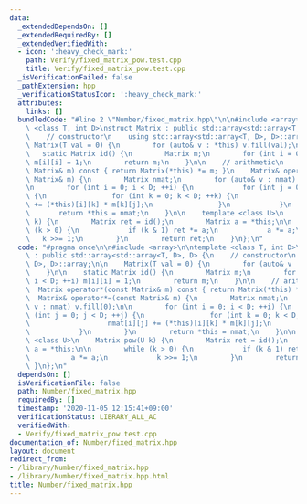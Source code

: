 ```yaml
---
data:
  _extendedDependsOn: []
  _extendedRequiredBy: []
  _extendedVerifiedWith:
  - icon: ':heavy_check_mark:'
    path: Verify/fixed_matrix_pow.test.cpp
    title: Verify/fixed_matrix_pow.test.cpp
  _isVerificationFailed: false
  _pathExtension: hpp
  _verificationStatusIcon: ':heavy_check_mark:'
  attributes:
    links: []
  bundledCode: "#line 2 \"Number/fixed_matrix.hpp\"\n\n#include <array>\n\ntemplate\
    \ <class T, int D>\nstruct Matrix : public std::array<std::array<T, D>, D> {\n\
    \    // constructor\n    using std::array<std::array<T, D>, D>::array;\n\n   \
    \ Matrix(T val = 0) {\n        for (auto& v : *this) v.fill(val);\n    }\n\n \
    \   static Matrix id() {\n        Matrix m;\n        for (int i = 0; i < D; ++i)\
    \ m[i][i] = 1;\n        return m;\n    }\n\n    // arithmetic\n    Matrix operator*(const\
    \ Matrix& m) const { return Matrix(*this) *= m; }\n    Matrix& operator*=(const\
    \ Matrix& m) {\n        Matrix nmat;\n        for (auto& v : nmat) v.fill(0);\n\
    \n        for (int i = 0; i < D; ++i) {\n            for (int j = 0; j < D; ++j)\
    \ {\n                for (int k = 0; k < D; ++k) {\n                    nmat[i][j]\
    \ += (*this)[i][k] * m[k][j];\n                }\n            }\n        }\n \
    \       return *this = nmat;\n    }\n\n    template <class U>\n    Matrix pow(U\
    \ k) {\n        Matrix ret = id();\n        Matrix a = *this;\n\n        while\
    \ (k > 0) {\n            if (k & 1) ret *= a;\n            a *= a;\n         \
    \   k >>= 1;\n        }\n        return ret;\n    }\n};\n"
  code: "#pragma once\n\n#include <array>\n\ntemplate <class T, int D>\nstruct Matrix\
    \ : public std::array<std::array<T, D>, D> {\n    // constructor\n    using std::array<std::array<T,\
    \ D>, D>::array;\n\n    Matrix(T val = 0) {\n        for (auto& v : *this) v.fill(val);\n\
    \    }\n\n    static Matrix id() {\n        Matrix m;\n        for (int i = 0;\
    \ i < D; ++i) m[i][i] = 1;\n        return m;\n    }\n\n    // arithmetic\n  \
    \  Matrix operator*(const Matrix& m) const { return Matrix(*this) *= m; }\n  \
    \  Matrix& operator*=(const Matrix& m) {\n        Matrix nmat;\n        for (auto&\
    \ v : nmat) v.fill(0);\n\n        for (int i = 0; i < D; ++i) {\n            for\
    \ (int j = 0; j < D; ++j) {\n                for (int k = 0; k < D; ++k) {\n \
    \                   nmat[i][j] += (*this)[i][k] * m[k][j];\n                }\n\
    \            }\n        }\n        return *this = nmat;\n    }\n\n    template\
    \ <class U>\n    Matrix pow(U k) {\n        Matrix ret = id();\n        Matrix\
    \ a = *this;\n\n        while (k > 0) {\n            if (k & 1) ret *= a;\n  \
    \          a *= a;\n            k >>= 1;\n        }\n        return ret;\n   \
    \ }\n};\n"
  dependsOn: []
  isVerificationFile: false
  path: Number/fixed_matrix.hpp
  requiredBy: []
  timestamp: '2020-11-05 12:15:41+09:00'
  verificationStatus: LIBRARY_ALL_AC
  verifiedWith:
  - Verify/fixed_matrix_pow.test.cpp
documentation_of: Number/fixed_matrix.hpp
layout: document
redirect_from:
- /library/Number/fixed_matrix.hpp
- /library/Number/fixed_matrix.hpp.html
title: Number/fixed_matrix.hpp
---
```

